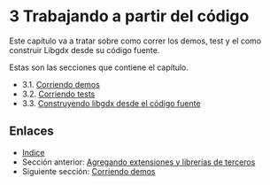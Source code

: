 # 3 Trabajando a partir del código

Este capítulo va a tratar sobre como correr los demos, test y el como construir Libgdx desde su código fuente.

Estas son las secciones que contiene el capítulo.

- 3.1. [Corriendo demos](03.1.md)
- 3.2. [Corriendo tests](03.2.md)
- 3.3. [Construyendo libgdx desde el código fuente](03.3.md)

## Enlaces

- [Indice](preface.md)
- Sección anterior: [Agregando extensiones y librerías de terceros](02.6.md)
- Siguiente sección: [Corriendo demos](03.1.md)
